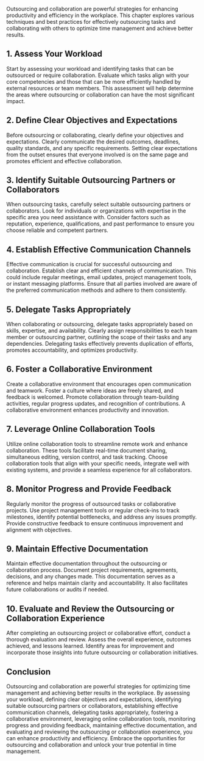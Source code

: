 
Outsourcing and collaboration are powerful strategies for enhancing productivity and efficiency in the workplace. This chapter explores various techniques and best practices for effectively outsourcing tasks and collaborating with others to optimize time management and achieve better results.

## 1\. Assess Your Workload

Start by assessing your workload and identifying tasks that can be outsourced or require collaboration. Evaluate which tasks align with your core competencies and those that can be more efficiently handled by external resources or team members. This assessment will help determine the areas where outsourcing or collaboration can have the most significant impact.

## 2\. Define Clear Objectives and Expectations

Before outsourcing or collaborating, clearly define your objectives and expectations. Clearly communicate the desired outcomes, deadlines, quality standards, and any specific requirements. Setting clear expectations from the outset ensures that everyone involved is on the same page and promotes efficient and effective collaboration.

## 3\. Identify Suitable Outsourcing Partners or Collaborators

When outsourcing tasks, carefully select suitable outsourcing partners or collaborators. Look for individuals or organizations with expertise in the specific area you need assistance with. Consider factors such as reputation, experience, qualifications, and past performance to ensure you choose reliable and competent partners.

## 4\. Establish Effective Communication Channels

Effective communication is crucial for successful outsourcing and collaboration. Establish clear and efficient channels of communication. This could include regular meetings, email updates, project management tools, or instant messaging platforms. Ensure that all parties involved are aware of the preferred communication methods and adhere to them consistently.

## 5\. Delegate Tasks Appropriately

When collaborating or outsourcing, delegate tasks appropriately based on skills, expertise, and availability. Clearly assign responsibilities to each team member or outsourcing partner, outlining the scope of their tasks and any dependencies. Delegating tasks effectively prevents duplication of efforts, promotes accountability, and optimizes productivity.

## 6\. Foster a Collaborative Environment

Create a collaborative environment that encourages open communication and teamwork. Foster a culture where ideas are freely shared, and feedback is welcomed. Promote collaboration through team-building activities, regular progress updates, and recognition of contributions. A collaborative environment enhances productivity and innovation.

## 7\. Leverage Online Collaboration Tools

Utilize online collaboration tools to streamline remote work and enhance collaboration. These tools facilitate real-time document sharing, simultaneous editing, version control, and task tracking. Choose collaboration tools that align with your specific needs, integrate well with existing systems, and provide a seamless experience for all collaborators.

## 8\. Monitor Progress and Provide Feedback

Regularly monitor the progress of outsourced tasks or collaborative projects. Use project management tools or regular check-ins to track milestones, identify potential bottlenecks, and address any issues promptly. Provide constructive feedback to ensure continuous improvement and alignment with objectives.

## 9\. Maintain Effective Documentation

Maintain effective documentation throughout the outsourcing or collaboration process. Document project requirements, agreements, decisions, and any changes made. This documentation serves as a reference and helps maintain clarity and accountability. It also facilitates future collaborations or audits if needed.

## 10\. Evaluate and Review the Outsourcing or Collaboration Experience

After completing an outsourcing project or collaborative effort, conduct a thorough evaluation and review. Assess the overall experience, outcomes achieved, and lessons learned. Identify areas for improvement and incorporate those insights into future outsourcing or collaboration initiatives.

## Conclusion

Outsourcing and collaboration are powerful strategies for optimizing time management and achieving better results in the workplace. By assessing your workload, defining clear objectives and expectations, identifying suitable outsourcing partners or collaborators, establishing effective communication channels, delegating tasks appropriately, fostering a collaborative environment, leveraging online collaboration tools, monitoring progress and providing feedback, maintaining effective documentation, and evaluating and reviewing the outsourcing or collaboration experience, you can enhance productivity and efficiency. Embrace the opportunities for outsourcing and collaboration and unlock your true potential in time management.
